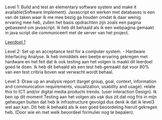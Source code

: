 Level 1: Build and test an elementary software system and make it available(Software Implement).
Javascript en werken met databases is een van de taken waar ik me mee bezig ga houden omdat ik daar weinig ervaring mee heb, zullen het basis opdrachten zijn zoals een pagina gebaseerd om javascript. Ik heb dit behaald als ik een webpagina gemaakt in java script die communiceert met de server van het project.

[Leerdoel 1](../STARRs/NATHAN/Leerdoel1STARR.md)

Level 2: Set up an acceptance test for a computer system. - Hardware Interfacing Analyse.
Ik heb inmiddels een beetje ervaring gekregen met hardware en het feit dat ik ook testing aan het volgen is maakt dit leerdoel goed te doen. Ik heb dit behaald als een test heb gemaakt dat voor 80% van een test critiria boven wat verwacht wordt behaal. 





Level 3 :Draw up an analysis report (target group, goal, context, information and communication requirements, visualization, usability and usage).
relate this to ICT and/or digital media products trends. (user interaction Design).
Ik ben op dit moment Testing aan het volgen als vak dus zit dat nog fris in mijn geheugen buiten dat heb ik infrastructure gevolgd dus denk ik dat ik level3 wel aan kan. Dit heb ik behaald als ik een goed beoordeling hieruit gekregen heb. (Door wie en met welk beoordeel formulier nog te bepalen).



